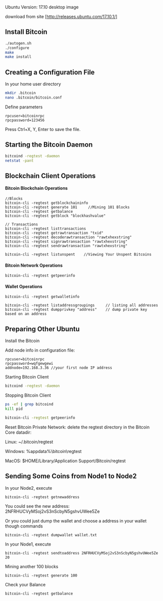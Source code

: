 Ubuntu Version: 17.10 desktop image

download from site [http://releases.ubuntu.com/17.10.1/]

Install Bitcoin
---------------------

```bash
./autogen.sh
./configure
make
make install
```

Creating a Configuration File
------------------------------------------
In your home user directory

```bash
mkdir .bitcoin
nano .bitcoin/bitcoin.conf
```

Define parameters

    rpcuser=bitcoinrpc
    rpcpassword=123456

Press Ctrl+X, Y, Enter to save the file.


Starting the Bitcoin Daemon
----------------------------------------------
```bash
bitcoind -regtest -daemon
netstat -pant
```

Blockchain Client Operations
----------------------------------------------

#### Bitcoin Blockchain Operations
    //Blocks
    bitcoin-cli -regtest getblockchaininfo
    bitcoin-cli -regtest generate 101     //Mining 101 Blocks
    bitcoin-cli -regtest getbalance
    bitcoin-cli -regtest getblock "blockhashvalue"

    // Transactions
    bitcoin-cli -regtest listtransactions
    bitcoin-cli -regtest getrawtransaction "txid"
    bitcoin-cli -regtest decoderawtransaction "rawtxhexstring"
    bitcoin-cli -regtest signrawtransaction "rawtxhexstring"
    bitcoin-cli -regtest sendrawtransaction "rawtxhexstring"

    bitcoin-cli -regtest listunspent    //Viewing Your Unspent Bitcoins



#### Bitcoin Network Operations
    bitcoin-cli -regtest getpeerinfo


#### Wallet Operations
    bitcoin-cli -regtest getwalletinfo

    bitcoin-cli -regtest listaddressgroupings     // listing all addresses
    bitcoin-cli -regtest dumpprivkey "address"    // dump private key based on an address


Preparing Other Ubuntu
----------------------------------------------
Install the Bitcoin

Add node info in configuration file:

    rpcuser=bitcoinrpc
    rpcpassword=wqfgewgewi
    addnode=192.168.3.36 //your first node IP address

Starting Bitcoin Client
```bash
bitcoind -regtest -daemon
```

Stopping Bitcoin Client
```bash
ps -ef | grep bitcoind
kill pid
```

```bash
bitcoin-cli -regtest getpeerinfo
```

Reset Bitcoin Private Network: delete the regtest directory in the Bitcoin Core datadir:

Linux: ~/.bitcoin/regtest

Windows: %appdata%\bitcoin\regtest

MacOS: $HOME/Library/Application Support/Bitcoin/regtest

Sending Some Coins from Node1 to Node2
----------------------------------------------
In your Node2, execute

    bitcoin-cli -regtest getnewaddress

You could see the new address: 2NFRHUCVyMSoj2vS3nScbyN5gshvUWee5Ze

Or you could just dump the wallet and choose a address in your wallet though commands

    bitcoin-cli -regtest dumpwallet wallet.txt

In your Node1, execute

    bitcoin-cli -regtest sendtoaddress 2NFRHUCVyMSoj2vS3nScbyN5gshvUWee5Ze 20

  Mining another 100 blocks

    bitcoin-cli -regtest generate 100

  Check your Balance

    bitcoin-cli -regtest getbalance
